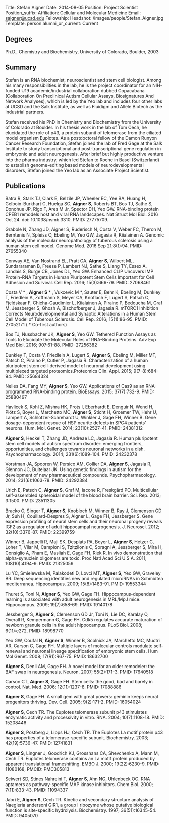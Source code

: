 Title: Stefan Aigner
Date: 2014-08-05
Position: Project Scientist
Position_suffix:
Affiliation: Cellular and Molecular Medicine
Email: saigner@ucsd.edu
Fellowship:
Headshot: /images/people/Stefan_Aigner.jpg
Template: person
alumni_or_current: Current

## Degrees

Ph.D., Chemistry and Biochemistry, University of Colorado, Boulder, 2003<br>

## Summary
Stefan is an RNA biochemist, neuroscientist and stem cell biologist. Among his many responsibilities in the lab, he is the project coordinator for an NIH-funded U19 academic/industrial collaboration dubbed Copacabana (Collaboration On Preclinical Autism Cellular Assays, Biosignatures And Network Analyses), which is led by the Yeo lab and includes four other labs at UCSD and the Salk Institute, as well as Fluidigm and Allele Biotech as the industrial partners.

Stefan received his PhD in Chemistry and Biochemistry from the University of Colorado at Boulder. In his thesis work in the lab of Tom Cech, he elucidated the role of p43, a protein subunit of telomerase from the ciliated model organism Euplotes. As a postdoctoral fellow of the Damon Runyon Cancer Research Foundation, Stefan joined the lab of Fred Gage at the Salk Institute to study transcriptional and post-transcriptional gene regulation in embryonic and adult neurogenesis. After brief but highly productive venture into the pharma industry, which led Stefan to Roche in Basel (Switzerland) to establish genome-editing based models of neurodevelopmental disorders, Stefan joined the Yeo lab as an Associate Project Scientist.


## Publications

Batra R, Stark TJ, Clark E, Belzile JP, Wheeler EC, Yee BA, Huang H, Gelboin-Burkhart C, Huelga SC, **Aigner S**, Roberts BT, Bos TJ, Sathe S, Donohue JP,
Rigo F, Ares M Jr, Spector DH, Yeo GW. RNA-binding protein CPEB1 remodels host and viral RNA landscapes. Nat Struct Mol Biol. 2016 Oct 24. doi:
10.1038/nsmb.3310. PMID: 27775709.

Grabole N, Zhang JD, Aigner S, Ruderisch N, Costa V, Weber FC, Theron M, Berntenis N, Spleiss O, Ebeling M, Yeo GW, Jagasia R, Kiialainen A. Genomic
analysis of the molecular neuropathology of tuberous sclerosis using a human stem cell model. Genome Med. 2016 Sep 21;8(1):94. PMID: 27655340


Conway AE, Van Nostrand EL, Pratt GA, **Aigner S**, Wilbert ML, Sundararaman B, Freese P, Lambert NJ, Sathe S, Liang TY, Essex A, Landais S, Burge CB, Jones DL, Yeo GW. Enhanced CLIP Uncovers IMP Protein-RNA Targets in Human Pluripotent Stem Cells Important for Cell Adhesion and Survival. Cell Rep. 2016; 15(3):666-79. PMID: 27068461

Costa V * , **Aigner S** * , Vukcevic M *, Sauter E, Behr K, Ebeling M, Dunkley T, Friedlein A, Zoffmann S, Meyer CA, Knoflach F, Lugert S, Patsch C, Fjeldskaar F, Chicha-Gaudimier L, Kiialainen A, Piraino P, Bedoucha M, Graf M, Jessberger S, Ghosh A, Bischofberger J, Jagasia R. mTORC1 Inhibition Corrects Neurodevelopmental and Synaptic Alterations in a Human Stem Cell Model of Tuberous Sclerosis. Cell Rep. 2016; 15(1):86-95. PMID: 27052171 ( * Co-first authors)

Bos TJ, Nussbacher JK, **Aigner S**, Yeo GW. Tethered Function Assays as Tools to Elucidate the Molecular Roles of RNA-Binding Proteins. Adv Exp Med Biol. 2016; 907:61-88. PMID: 27256382

Dunkley T, Costa V, Friedlein A, Lugert S, **Aigner S**, Ebeling M, Miller MT, Patsch C, Piraino P, Cutler P, Jagasia R. Characterization of a human pluripotent stem cell-derived model of neuronal development using multiplexed targeted proteomics.Proteomics Clin. Appl. 2015; 9(7-8):684-94. PMID: 25684324

Nelles DA, Fang MY, **Aigner S**, Yeo GW. Applications of Cas9 as an RNA-programmed RNA-binding protein. BioEssays. 2015; 37(7):732-9. PMID: 25880497

Havlicek S, Kohl Z, Mishra HK, Prots I, Eberhardt E, Denguir N, Wend H, Plötz S, Boyer L, Marchetto MC, **Aigner S**, Sticht H, Groemer TW, Hehr U, Lampert A, Schlötzer-Schrehardt U, Winkler J, Gage FH, Winner B. Gene dosage-dependent rescue of HSP neurite defects in SPG4 patients' neurons. Hum. Mol. Genet. 2014; 23(10):2527-41. PMID: 24381312

**Aigner S**, Heckel T, Zhang JD, Andreae LC, Jagasia R. Human pluripotent stem cell models of autism spectrum disorder: emerging frontiers, opportunities, and challenges towards neuronal networks in a dish. Psychopharmacology. 2014; 231(6):1089-104. PMID: 24232378

Vorstman JA, Spooren W, Persico AM, Collier DA, **Aigner S**, Jagasia R, Glennon JC, Buitelaar JK. Using genetic findings in autism for the development of new pharmaceutical compounds. Psychopharmacology. 2014; 231(6):1063-78. PMID: 24292384

Urich E, Patsch C, **Aigner S**, Graf M, Iacone R, Freskgård PO. Multicellular self-assembled spheroidal model of the blood brain barrier. Sci. Rep. 2013; 3:1500. PMID: 23511305

Bracko O, Singer T, **Aigner S**, Knobloch M, Winner B, Ray J, Clemenson GD Jr, Suh H, Couillard-Despres S, Aigner L, Gage FH, Jessberger S. Gene expression profiling of neural stem cells and their neuronal progeny reveals IGF2 as a regulator of adult hippocampal neurogenesis. J. Neurosci. 2012; 32(10):3376-87. PMID: 22399759

Winner B, Jappelli R, Maji SK, Desplats PA, Boyer L, **Aigner S**, Hetzer C, Loher T, Vilar M, Campioni S, Tzitzilonis C, Soragni A, Jessberger S, Mira H, Consiglio A, Pham E, Masliah E, Gage FH, Riek R. In vivo demonstration that alpha-synuclein oligomers are toxic. Proc Natl Acad Sci U S A. 2011; 108(10):4194-9. PMID: 21325059

Lu YC, Smielewska M, Palakodeti D, Lovci MT, **Aigner S**, Yeo GW, Graveley BR. Deep sequencing identifies new and regulated microRNAs in Schmidtea mediterranea. Hippocampus. 2009; 15(8):1483-91. PMID: 19553344

Thuret S, Toni N, **Aigner S**, Yeo GW, Gage FH. Hippocampus-dependent learning is associated with adult neurogenesis in MRL/MpJ mice. Hippocampus. 2009; 19(7):658-69. PMID: 19140178

Jessberger S, **Aigner S**, Clemenson GD Jr, Toni N, Lie DC, Karalay O, Overall R, Kempermann G, Gage FH. Cdk5 regulates accurate maturation of newborn granule cells in the adult hippocampus. PLoS Biol. 2008; 6(11):e272. PMID: 18998770

Yeo GW, Coufal N, **Aigner S**, Winner B, Scolnick JA, Marchetto MC, Muotri AR, Carson C, Gage FH. Multiple layers of molecular controls modulate self-renewal and neuronal lineage specification of embryonic stem cells. Hum Mol Genet. 2008; 17(R1):R67-75. PMID: 18632700

**Aigner S**, Denli AM, Gage FH. A novel model for an older remodeler: the BAF swap in neurogenesis. Neuron. 2007; 55(2):171-3. PMID: 17640518

Carson CT, **Aigner S**, Gage FH. Stem cells: the good, bad and barely in control. Nat. Med. 2006; 12(11):1237-8. PMID: 17088886

**Aigner S**, Gage FH. A small gem with great powers: geminin keeps neural progenitors thriving. Dev. Cell. 2005; 9(2):171-2. PMID: 16054024

**Aigner S**, Cech TR. The Euplotes telomerase subunit p43 stimulates enzymatic activity and processivity in vitro. RNA. 2004; 10(7):1108-18. PMID: 15208446

**Aigner S**, Postberg J, Lipps HJ, Cech TR. The Euplotes La motif protein p43 has properties of a telomerase-specific subunit. Biochemistry. 2003; 42(19):5736-47. PMID: 12741831

**Aigner S**, Lingner J, Goodrich KJ, Grosshans CA, Shevchenko A, Mann M, Cech TR. Euplotes telomerase contains an La motif protein produced by apparent translational frameshifting. EMBO J. 2000; 19(22):6230-9. PMID: 11080168, PMCID: PMC305813

Seiwert SD, Stines Nahreini T, **Aigner S**, Ahn NG, Uhlenbeck OC. RNA aptamers as pathway-specific MAP kinase inhibitors. Chem Biol. 2000; 7(11):833-43. PMID: 11094337

Jabri E, **Aigner S**, Cech TR. Kinetic and secondary structure analysis of Naegleria andersoni GIR1, a group I ribozyme whose putative biological function is site-specific hydrolysis. Biochemistry. 1997; 36(51):16345-54. PMID: 9405070




